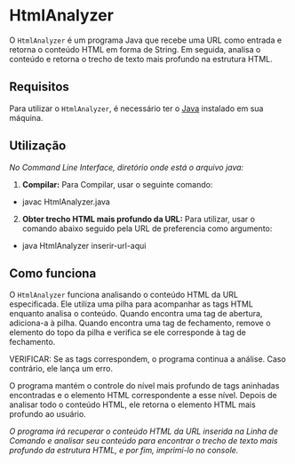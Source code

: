 # HtmlAnalyzer

O `HtmlAnalyzer` é um programa Java que recebe uma URL como entrada e retorna o conteúdo HTML em forma de String. Em seguida, analisa o conteúdo e retorna o trecho de texto mais profundo na estrutura HTML.

## Requisitos

Para utilizar o `HtmlAnalyzer`, é necessário ter o [Java](https://www.java.com/en/) instalado em sua máquina.


## Utilização 
*No Command Line Interface, diretório onde está o arquivo java:*

1. **Compilar:**
Para Compilar, usar o seguinte comando:
- javac HtmlAnalyzer.java

2. **Obter trecho HTML mais profundo da URL:**
Para utilizar, usar o comando abaixo seguido pela URL de preferencia como argumento:
- java HtmlAnalyzer inserir-url-aqui


## Como funciona

O `HtmlAnalyzer` funciona analisando o conteúdo HTML da URL especificada. Ele utiliza uma pilha para acompanhar as tags HTML enquanto analisa o conteúdo. Quando encontra uma tag de abertura, adiciona-a à pilha. Quando encontra uma tag de fechamento, remove o elemento do topo da pilha e verifica se ele corresponde à tag de fechamento.

VERIFICAR: Se as tags correspondem, o programa continua a análise. Caso contrário, ele lança um erro.

O programa mantém o controle do nível mais profundo de tags aninhadas encontradas e o elemento HTML correspondente a esse nível. Depois de analisar todo o conteúdo HTML, ele retorna o elemento HTML mais profundo ao usuário.

*O programa irá recuperar o conteúdo HTML da URL inserida na Linha de Comando e analisar seu conteúdo para encontrar o trecho de texto mais profundo da estrutura HTML, e por fim, imprimi-lo no console.*